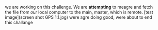 we are working on this challenge.
We are **attempting** to meagre and fetch the file from *our* local computer to the main, master, which is remote.
[test image](screen shot GPS 1.1.jpg)
were agre doing good, were about to end this challange